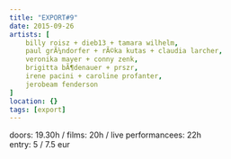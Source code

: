 ```yaml
---
title: "EXPORT#9"
date: 2015-09-26
artists: [
    billy roisz + dieb13 + tamara wilhelm,
    paul grÃ¼ndorfer + rÃ©ka kutas + claudia larcher,
    veronika mayer + conny zenk,
    brigitta bÃ¶denauer + prszr,
    irene pacini + caroline profanter,
    jerobeam fenderson
]
location: {}
tags: [export]
---
```

doors: 19.30h / films: 20h / live performancees: 22h  
entry: 5 / 7.5 eur
